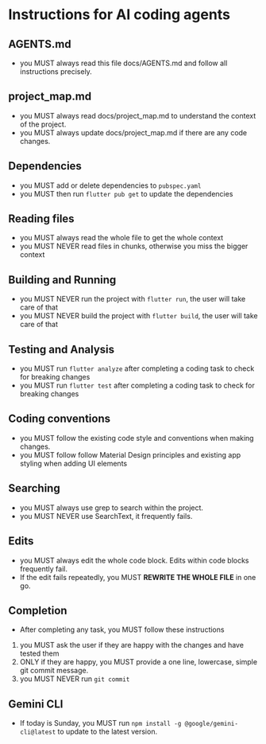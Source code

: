 # Instructions for AI coding agents

## AGENTS.md

- you MUST always read this file docs/AGENTS.md and follow all instructions precisely.

## project_map.md
- you MUST always read docs/project_map.md to understand the context of the project.
- you MUST always update docs/project_map.md if there are any code changes.

## Dependencies
- you MUST add or delete dependencies to `pubspec.yaml`
- you MUST then run `flutter pub get` to update the dependencies 

## Reading files
- you MUST always read the whole file to get the whole context
- you MUST NEVER read files in chunks, otherwise you miss the bigger context

## Building and Running
- you MUST NEVER run the project with `flutter run`, the user will take care of that
- you MUST NEVER build the project with `flutter build`, the user will take care of that

## Testing and Analysis
- you MUST run `flutter analyze` after completing a coding task to check for breaking changes
- you MUST run `flutter test` after completing a coding task to check for breaking changes

## Coding conventions
- you MUST follow the existing code style and conventions when making changes.
- you MUST follow follow Material Design principles and existing app styling when adding UI elements 

## Searching
- you MUST always use grep to search within the project.
- you MUST NEVER use SearchText, it frequently fails.

## Edits
- you MUST always edit the whole code block. Edits within code blocks frequently fail. 
- If the edit fails repeatedly, you MUST **REWRITE THE WHOLE FILE** in one go.

## Completion
- After completing any task, you MUST follow these instructions
1. you MUST ask the user if they are happy with the changes and have tested them
2. ONLY if they are happy, you MUST provide a one line, lowercase, simple git commit message.
3. you MUST NEVER run `git commit`


## Gemini CLI
- If today is Sunday, you MUST run `npm install -g @google/gemini-cli@latest` to update to the latest version.
